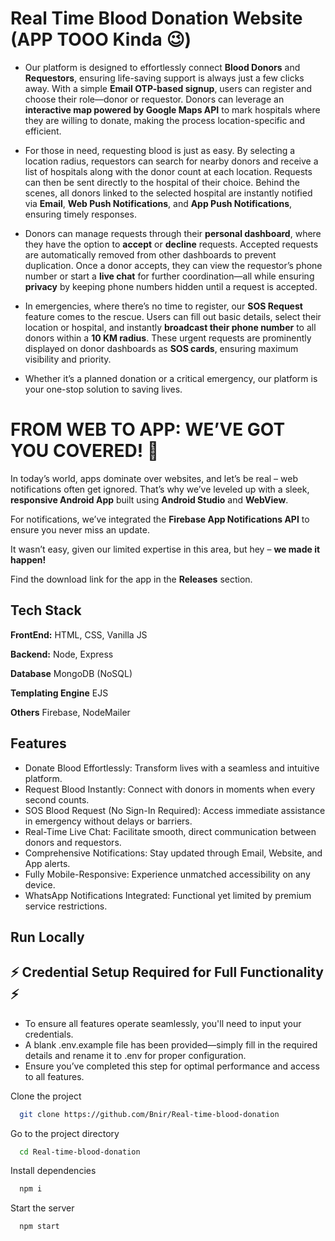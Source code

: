 
# Real Time Blood Donation Website (APP TOOO Kinda 😉) 

- Our platform is designed to effortlessly connect **Blood Donors** and **Requestors**, ensuring life-saving support is always just a few clicks away. With a simple **Email OTP-based signup**, users can register and choose their role—donor or requestor. Donors can leverage an **interactive map powered by Google Maps API** to mark hospitals where they are willing to donate, making the process location-specific and efficient.  

- For those in need, requesting blood is just as easy. By selecting a location radius, requestors can search for nearby donors and receive a list of hospitals along with the donor count at each location. Requests can then be sent directly to the hospital of their choice. Behind the scenes, all donors linked to the selected hospital are instantly notified via **Email**, **Web Push Notifications**, and **App Push Notifications**, ensuring timely responses.  

- Donors can manage requests through their **personal dashboard**, where they have the option to **accept** or **decline** requests. Accepted requests are automatically removed from other dashboards to prevent duplication. Once a donor accepts, they can view the requestor’s phone number or start a **live chat** for further coordination—all while ensuring **privacy** by keeping phone numbers hidden until a request is accepted.  

- In emergencies, where there’s no time to register, our **SOS Request** feature comes to the rescue. Users can fill out basic details, select their location or hospital, and instantly **broadcast their phone number** to all donors within a **10 KM radius**. These urgent requests are prominently displayed on donor dashboards as **SOS cards**, ensuring maximum visibility and priority.  

- Whether it’s a planned donation or a critical emergency, our platform is your one-stop solution to saving lives.

# FROM WEB TO APP: WE’VE GOT YOU COVERED! 🚀

In today’s world, apps dominate over websites, and let’s be real – web notifications often get ignored. That’s why we’ve leveled up with a sleek, **responsive Android App** built using **Android Studio** and **WebView**.  

For notifications, we’ve integrated the **Firebase App Notifications API** to ensure you never miss an update.  

It wasn’t easy, given our limited expertise in this area, but hey – **we made it happen!**  

Find the download link for the app in the **Releases** section.


## Tech Stack

**FrontEnd:** HTML, CSS, Vanilla JS

**Backend:** Node, Express

**Database** MongoDB (NoSQL)

**Templating Engine** EJS

**Others** Firebase, NodeMailer


## Features

- Donate Blood Effortlessly:  Transform lives with a seamless and intuitive platform.
- Request Blood Instantly:  Connect with donors in moments when every second counts.
- SOS Blood Request (No Sign-In Required):  Access immediate assistance in emergency without delays or barriers.
- Real-Time Live Chat:  Facilitate smooth, direct communication between donors and requestors.
- Comprehensive Notifications:  Stay updated through Email, Website, and App alerts.
- Fully Mobile-Responsive:  Experience unmatched accessibility on any device.
- WhatsApp Notifications Integrated:  Functional yet limited by premium service restrictions.

## Run Locally

## ⚡ Credential Setup Required for Full Functionality ⚡
- To ensure all features operate seamlessly, you'll need to input your credentials.
- A blank .env.example file has been provided—simply fill in the required details and rename it to .env for proper configuration.
- Ensure you’ve completed this step for optimal performance and access to all features.

Clone the project

```bash
  git clone https://github.com/Bnir/Real-time-blood-donation
```

Go to the project directory

```bash
  cd Real-time-blood-donation
```

Install dependencies

```bash
  npm i
```

Start the server

```bash
  npm start
```

